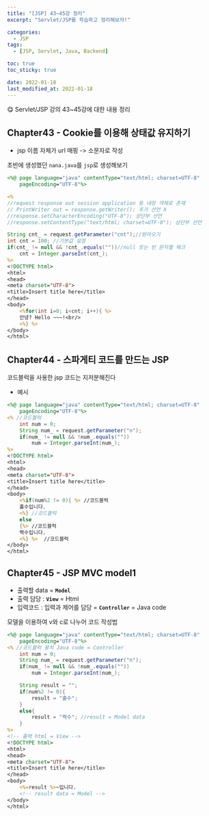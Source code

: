 ```yaml
---
title: "[JSP] 43~45강 정리"
excerpt: "Servlet/JSP를 학습하고 정리해보자!"

categories:
  - JSP
tags:
  - [JSP, Servlet, Java, Backend]

toc: true
toc_sticky: true

date: 2022-01-18
last_modified_at: 2022-01-18
---
```


😋 Servlet/JSP 강의 43~45강에 대한 내용 정리

## Chapter43 - Cookie를 이용해 상태값 유지하기

- jsp 이름 자체가 url 매핑 -> 소문자로 작성

초반에 생성했던 `nana.java`를 `jsp`로 생성해보기

```jsp
<%@ page language="java" contentType="text/html; charset=UTF-8"
    pageEncoding="UTF-8"%>

<%
//request response out session application 등 내장 객체로 존재
// PrintWriter out = response.getWriter(); 추가 선언 X
//response.setCharacterEncoding("UTF-8"); 상단부 선언
//response.setContentType("text/html; charset=UTF-8"); 상단부 선언

String cnt_ = request.getParameter("cnt");//받아오기
int cnt = 100; //기본값 설정
if(cnt_ != null && !cnt_.equals(""))//null 또는 빈 문자열 체크
	cnt = Integer.parseInt(cnt_);
%>
<!DOCTYPE html>
<html>
<head>
<meta charset="UTF-8">
<title>Insert title here</title>
</head>
<body>
	<%for(int i=0; i<cnt; i++){ %>
	안녕? Hello ~~~!<br/>
	<%} %>
</body>
</html>
```

## Chapter44 - 스파게티 코드를 만드는 JSP

코드블럭을 사용한 jsp 코드는 지저분해진다

- 예시

```jsp
<%@ page language="java" contentType="text/html; charset=UTF-8"
    pageEncoding="UTF-8"%>
<% //코드블럭
    int num = 0;
    String num_ = request.getParameter("n");
    if(num_ != null && !num_.equals(""))
    	num = Integer.parseInt(num_);
%>
<!DOCTYPE html>
<html>
<head>
<meta charset="UTF-8">
<title>Insert title here</title>
</head>
<body>
	<%if(num%2 != 0){ %> //코드블럭
	홀수입니다.
	<%} //코드블럭
	else
	{%> //코드블럭
	짝수입니다.
	<%} %> 	//코드블럭
</body>
</html>
```

## Chapter45 - JSP MVC model1

- 출력할 data = **`Model`**
- 출력 담당 : **`View`** = Html
- 입력코드 : 입력과 제어를 담당 = **`Controller`** = Java code

모델을 이용하여 v와 c로 나누어 코드 작성법

```jsp
<%@ page language="java" contentType="text/html; charset=UTF-8"
    pageEncoding="UTF-8"%>
<% //코드블럭 뭉치 Java code = Controller
    int num = 0;
    String num_ = request.getParameter("n");
    if(num_ != null && !num_.equals(""))
    	num = Integer.parseInt(num_);

    String result = "";
    if(num%2 != 0){
		result = "홀수";
    }
	else{
		result = "짝수"; //result = Model data
	}
%>
<!-- 출력 html = View -->
<!DOCTYPE html>
<html>
<head>
<meta charset="UTF-8">
<title>Insert title here</title>
</head>
<body>
	<%=result %>~입니다.
	<!-- result data = Model -->
</body>
</html>
```
